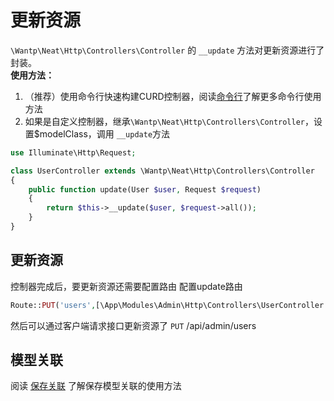 # 更新资源

`\Wantp\Neat\Http\Controllers\Controller` 的 `__update` 方法对更新资源进行了封装。  
**使用方法：**

1. （推荐）使用命令行快速构建CURD控制器，阅读[命令行](../guide/command.md)了解更多命令行使用方法
2. 如果是自定义控制器，继承`\Wantp\Neat\Http\Controllers\Controller`，设置$modelClass，调用 `__update`方法

```php
use Illuminate\Http\Request;

class UserController extends \Wantp\Neat\Http\Controllers\Controller
{
    public function update(User $user, Request $request)
    {
        return $this->__update($user, $request->all());
    }
}
```

## 更新资源

控制器完成后，要更新资源还需要配置路由 配置update路由

```php
Route::PUT('users',[\App\Modules\Admin\Http\Controllers\UserController::class,'update']);
```

然后可以通过客户端请求接口更新资源了
`PUT` /api/admin/users

## 模型关联

阅读 [保存关联](saveRelation.md) 了解保存模型关联的使用方法
